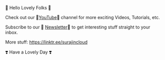 👋 Hello Lovely Folks 👋 

Check out our 🎥[YouTube](https://youtube.com/channel/UCNkC3jdTvcTaypNE431BR1w?sub_confirmation=1)🎥 channel for more exciting Videos, Tutorials, etc.

Subscribe to our 📧 [Newsletter](https://www.getrevue.co/profile/surajincloud)📧 to get interesting stuff straight to your inbox.

More stuff: https://linktr.ee/surajincloud

❣️ Have a Lovely Day ❣️
